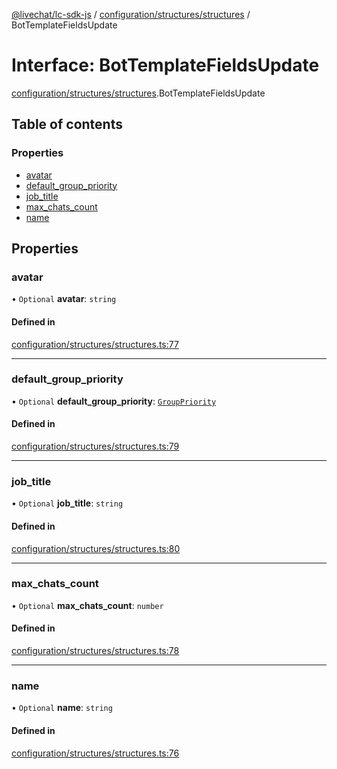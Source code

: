 [@livechat/lc-sdk-js](../README.md) / [configuration/structures/structures](../modules/configuration_structures_structures.md) / BotTemplateFieldsUpdate

# Interface: BotTemplateFieldsUpdate

[configuration/structures/structures](../modules/configuration_structures_structures.md).BotTemplateFieldsUpdate

## Table of contents

### Properties

- [avatar](configuration_structures_structures.BotTemplateFieldsUpdate.md#avatar)
- [default\_group\_priority](configuration_structures_structures.BotTemplateFieldsUpdate.md#default_group_priority)
- [job\_title](configuration_structures_structures.BotTemplateFieldsUpdate.md#job_title)
- [max\_chats\_count](configuration_structures_structures.BotTemplateFieldsUpdate.md#max_chats_count)
- [name](configuration_structures_structures.BotTemplateFieldsUpdate.md#name)

## Properties

### avatar

• `Optional` **avatar**: `string`

#### Defined in

[configuration/structures/structures.ts:77](https://github.com/livechat/lc-sdk-js/blob/c7b3817/src/configuration/structures/structures.ts#L77)

___

### default\_group\_priority

• `Optional` **default\_group\_priority**: [`GroupPriority`](../enums/configuration_structures_structures.GroupPriority.md)

#### Defined in

[configuration/structures/structures.ts:79](https://github.com/livechat/lc-sdk-js/blob/c7b3817/src/configuration/structures/structures.ts#L79)

___

### job\_title

• `Optional` **job\_title**: `string`

#### Defined in

[configuration/structures/structures.ts:80](https://github.com/livechat/lc-sdk-js/blob/c7b3817/src/configuration/structures/structures.ts#L80)

___

### max\_chats\_count

• `Optional` **max\_chats\_count**: `number`

#### Defined in

[configuration/structures/structures.ts:78](https://github.com/livechat/lc-sdk-js/blob/c7b3817/src/configuration/structures/structures.ts#L78)

___

### name

• `Optional` **name**: `string`

#### Defined in

[configuration/structures/structures.ts:76](https://github.com/livechat/lc-sdk-js/blob/c7b3817/src/configuration/structures/structures.ts#L76)
